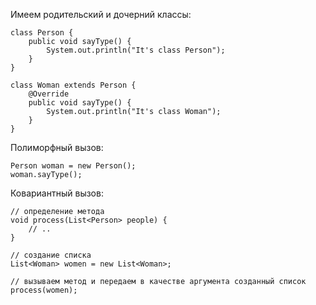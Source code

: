Имеем родительский и дочерний классы:
```
class Person {
	public void sayType() {
		System.out.println("It's class Person");
	}
}

class Woman extends Person {
	@Override
	public void sayType() {
		System.out.println("It's class Woman");
	}
}
```
Полиморфный вызов:
```
Person woman = new Person();
woman.sayType();
```

Ковариантный вызов:
```
// определение метода
void process(List<Person> people) {
    // ..
}

// создание списка
List<Woman> women = new List<Woman>;

// вызываем метод и передаем в качестве аргумента созданный список
process(women);
```